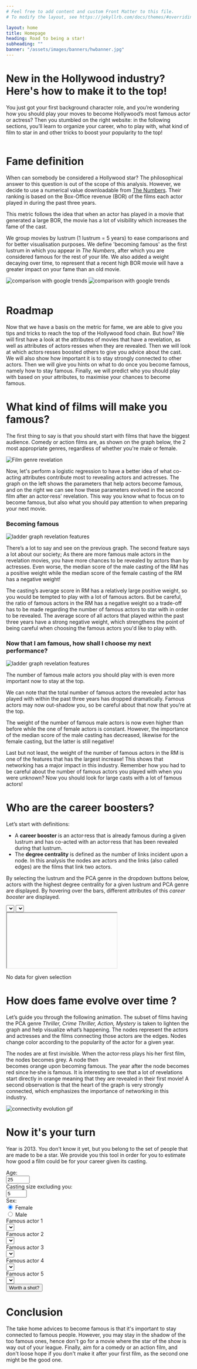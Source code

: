 ```yaml
---
# Feel free to add content and custom Front Matter to this file.
# To modify the layout, see https://jekyllrb.com/docs/themes/#overriding-theme-defaults

layout: home
title: Homepage
heading: Road to being a star!
subheading: ""
banner: "/assets/images/banners/hwbanner.jpg"
---
```

<link rel="stylesheet" href="assets/css/custom.css"/>


# New in the Hollywood industry? Here's how to make it to the top!

You just got your first background character role, and you’re wondering how you should play your moves to become 
Hollywood’s most famous actor or actress? Then you stumbled on the right website: in the following sections, you’ll 
learn to organize your career, who to play with, what kind of film to star in and other tricks to boost your 
popularity to the top!

<div class="row">
    <div class="column left">
        <h1 style="text-align: left">Fame definition</h1>
        <p>When can somebody be considered a Hollywood star? The philosophical answer to this question is out of the scope 
        of this analysis. However, we decide to use a numerical value downloadable from 
        <a href="https://www.the-numbers.com/box-office-star-records/domestic/yearly-acting/">The Numbers</a>. Their ranking is based on 
        the Box-Office revenue (BOR) of the films each actor played in during the past three years.</p>
        <p>This metric follows the idea that when an actor has played in a movie that generated a large BOR, the movie has a lot
        of visibility which increases the fame of the cast.</p>
        <p>We group movies by lustrum (1 lustrum = 5 years) to ease comparisons and for better visualisation purposes. We define
        'becoming famous' as the first lustrum in which you appear in <i>The Numbers</i>, after which you are considered famous for
        the rest of your life. We also added a weight decaying over time, to represent that a recent high BOR movie will have a
        greater impact on your fame than an old movie.</p>
    </div>
    <div class="column right">
        <img class="mt3" src="assets/images/score.svg" alt="comparison with google trends"/>
        <img src="assets/images/trends.svg" alt="comparison with google trends"/>
    </div>
</div>


<br/>

# Roadmap

Now that we have a basis on the metric for fame, we are able to give you tips and tricks to reach the top of the Hollywood
food chain. But how? We will first have a look at the attributes of movies that have a revelation, as well as attributes of 
actors·resses when they are revealed. Then we will look at which actors·resses boosted others to give you advice about 
the cast. We will also show how important it is to stay strongly connected to other actors. Then we will give you hints on what to 
do once you become famous, namely how to stay famous. Finally, we will predict who you should play with based on your 
attributes, to maximise your chances to become famous.


# What kind of films will make you famous?

The first thing to say is that you should start with films that have the biggest audience. Comedy or action films are, 
as shown on the graph below, the 2 most appropriate genres, regardless of whether you're male or female.

<img src="assets/images/index.png" alt="Film genre revelation"/>

Now, let's perform a logistic regression to have a better idea of what co-acting attributes contribute most to 
revealing actors and actresses. The graph on the left shows the parameters that help actors become famous, and on the 
right we can see how these parameters evolved in the second film after an actor·ress' revelation. This way you know what
to focus on to become famous, but also what you should pay attention to when preparing your next movie.

### Becoming famous

<img src="assets/images/regression_single.png" alt="ladder graph revelation features"/>

There’s a lot to say and see on the previous graph. The second feature says a lot about our society; As there are more 
famous male actors in the revelation movies, you have more chances to be revealed by actors than by actresses. Even
worse, the median score of the male casting of the RM has a positive weight while the median 
score of the female casting of the RM has a negative weight!

The casting’s average score in RM has a relatively large positive weight, so you would be tempted to play with a lot of
famous actors. But be careful, the ratio of famous actors in the RM has a negative weight so a trade-off has to be made
regarding the number of famous actors to star with in order to be revealed. The average score of all actors that 
played within the past three years have a strong negative weight, which strengthens the point of being careful when 
choosing the famous actors you'd like to play with.

### Now that I am famous, how shall I choose my next performance?

<img src="assets/images/regression_comparaison.png" alt="ladder graph revelation features"/>

The number of famous male actors you should play with is even more important now to stay at the top.

We can note that the total number of famous actors the revealed actor has played with within the past three years has 
dropped dramatically. Famous actors may now out-shadow you, so be careful about that now that you’re at the top.

The weight of the number of famous male actors is now even higher than before while the one of female actors is 
constant. However, the importance of the median score of the male casting has decreased, likewise for the female casting,
but the latter is still negative!

Last but not least, the weight of the number of famous actors in the RM is one of the features that has the largest
increase! This shows that networking has a major impact in this industry. Remember how you had to be careful about the
number of famous actors you played with when you were unknown? Now you should look for large casts with a lot of 
famous actors!


# Who are the career boosters?

Let’s start with definitions:
* A **career booster** is an actor·ress that is already famous during a given lustrum and has co-acted with an actor·ress 
that has been revealed during that lustrum.
* The **degree centrality** is defined as the number of links incident upon a node. In this analysis the nodes are actors 
and the links (also called edges) are the films that link two actors.


By selecting the lustrum and the PCA genre in the dropdown buttons below, actors with the highest degree centrality for 
a given lustrum and PCA genre are displayed. By hovering over the bars, different attributes of this _career booster_ 
are displayed.

<div id="img-container" class="img-container">
    <div class="mb2">
        <label for="s_year"></label><select id="s_year" onchange="update_current_hist()"></select>
        <label for="s_genre"></label><select id="s_genre" onchange="update_current_hist()"></select>
    </div>
    <iframe id="hist_booster">No available data</iframe>
    <p id="hist_error">No data for given selection</p>
</div>


# How does fame evolve over time ?
Let’s guide you through the following animation. The subset of films having the PCA genre _Thriller, Crime Thriller,
Action, Mystery_ is taken to lighten the graph and help visualize what’s happening.  The nodes represent the actors and 
actresses and the films connecting those actors are the edges. Nodes change color according to the popularity of the 
actor for a given year.

The nodes are at first invisible. When the actor·ress plays his·her first film, the nodes becomes grey. A node then  
becomes orange upon becoming famous. The year after the node becomes red since he·she is famous.
It is interesting to see that a lot of revelations start directly in orange meaning that they are revealed in their 
first movie! A second observation is that the heart of the graph is very strongly connected, which emphasizes 
the importance of networking in this industry.
<div class="center-children mb2">
    <img src="assets/images/GIF_Connectivity.gif" class="mb2" alt="connectivity evolution gif"/>
</div>


# Now it's your turn
Year is 2013. You don't know it yet, but you belong to the set of people that are made to be a star. We provide you 
this tool in order for you to estimate how good a film could be for your career given its casting. 

<div class="mb2" id="personal_selector">
    <div class="row">
        <div class="column left"> <label for="age">Age: </label> </div>
        <div class="column right"><input type="number" onchange="update_button_availability(false)" id="age" min="0" max="115" value="25"/> </div>
    </div> 
    <div class="row">
        <div class="column left"><label for="total_actors">Casting size excluding you:</label></div>
        <div class="column right"><input type="number" onchange="update_button_availability(false)" id="total_actors" min="1" max="20" value="5"/></div>
    </div>
    <div class="row">
        <div class="column left"> Sex: </div>
        <div class="column right">         
            <div>
              <input type="radio" id="gender" name="drone" value="1" checked />
              <label for="gender">Female</label>
            </div>
            <div>
              <input type="radio" id="is_male" name="drone" value="0" />
              <label for="is_male">Male</label>
            </div>
        </div>
    </div>
    <div class="row">
        <div class="column left">
            <label for="actor1">Famous actor 1</label>
        </div>
        <div class="column right"> 
            <select id="actor1" onchange="update_button_availability(false)"> </select>    
        </div>
    </div>
    <div class="row">
        <div class="column left">
            <label for="actor2">Famous actor 2</label>
        </div>
        <div class="column right">
            <select id="actor2" onchange="update_button_availability(false)"></select>  
        </div>
    </div>
    <div class="row">
        <div class="column left">
            <label for="actor3">Famous actor 3</label>
        </div>
        <div class="column right">
            <select id="actor3" onchange="update_button_availability(false)"></select>  
        </div>
    </div>
    <div class="row">
        <div class="column left">
            <label for="actor4">Famous actor 4</label>
        </div>
        <div class="column right">
            <select id="actor4" onchange="update_button_availability(false)"></select>  
        </div>
    </div>
    <div class="row">
        <div class="column left">
            <label for="actor5">Famous actor 5</label>
        </div>
        <div class="column right">
            <select id="actor5" onchange="update_button_availability(false)"></select>  
        </div>
    </div>
    <div class="center-children">
        <button id="button_predict" onclick="predict_score()" class="nice_button"> Worth a shot? </button><br/>
    </div>
    <p id="predicted_chances"></p>
</div>


# Conclusion
The take home advices to become famous is that it's important to stay connected to famous people. However, you may stay
in the shadow of the too famous ones, hence don't go for a movie where the star of the show is way out of your league. 
Finally, aim for a comedy or an action film, and don't loose hope if you don't make it after your first film, as the
second one might be the good one.

<script src="assets/js/lin_reg.js"></script>
<script src="assets/js/actor_list.js"></script>
<script src="assets/js/index.js"></script>
